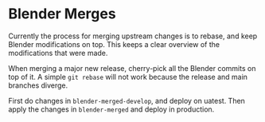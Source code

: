 # Blender Merges

Currently the process for merging upstream changes is to rebase, and keep
Blender modifications on top. This keeps a clear overview of the modifications
that were made.

When merging a major new release, cherry-pick all the Blender commits on
top of it. A simple `git rebase` will not work because the release and main
branches diverge.

First do changes in `blender-merged-develop`, and deploy on uatest. Then apply
the changes in `blender-merged` and deploy in production.
